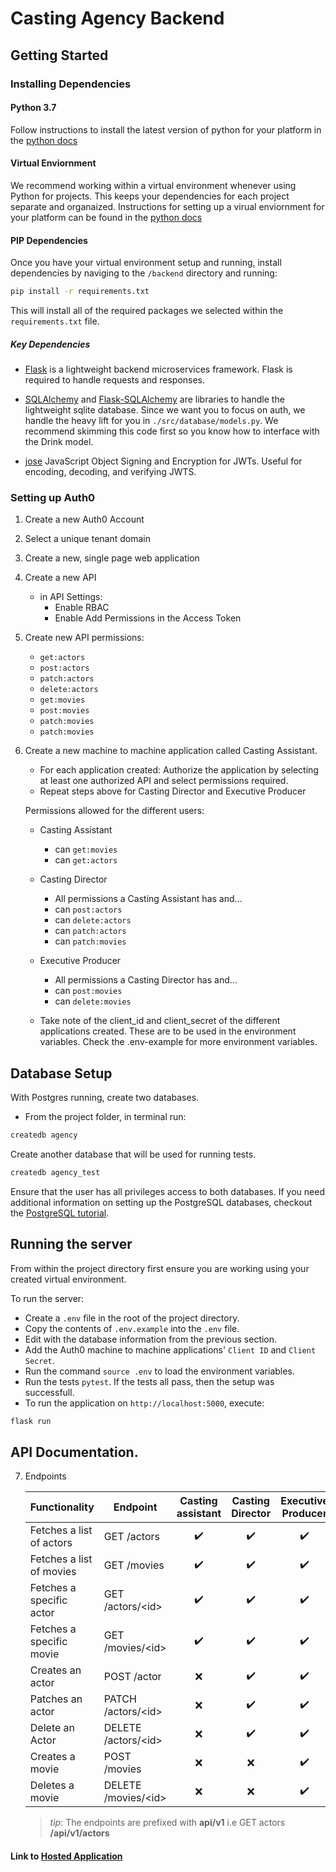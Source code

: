 # Casting Agency Backend

## Getting Started

### Installing Dependencies

#### Python 3.7

Follow instructions to install the latest version of python for your platform in the [python docs](https://docs.python.org/3/using/unix.html#getting-and-installing-the-latest-version-of-python)

#### Virtual Enviornment

We recommend working within a virtual environment whenever using Python for projects. This keeps your dependencies for each project separate and organaized. Instructions for setting up a virual enviornment for your platform can be found in the [python docs](https://packaging.python.org/guides/installing-using-pip-and-virtual-environments/)

#### PIP Dependencies

Once you have your virtual environment setup and running, install dependencies by naviging to the `/backend` directory and running:

```bash
pip install -r requirements.txt
```

This will install all of the required packages we selected within the `requirements.txt` file.

##### Key Dependencies

- [Flask](http://flask.pocoo.org/)  is a lightweight backend microservices framework. Flask is required to handle requests and responses.

- [SQLAlchemy](https://www.sqlalchemy.org/) and [Flask-SQLAlchemy](https://flask-sqlalchemy.palletsprojects.com/en/2.x/) are libraries to handle the lightweight sqlite database. Since we want you to focus on auth, we handle the heavy lift for you in `./src/database/models.py`. We recommend skimming this code first so you know how to interface with the Drink model.

- [jose](https://python-jose.readthedocs.io/en/latest/) JavaScript Object Signing and Encryption for JWTs. Useful for encoding, decoding, and verifying JWTS.

### Setting up Auth0

1. Create a new Auth0 Account
2. Select a unique tenant domain
3. Create a new, single page web application
4. Create a new API
    - in API Settings:
        - Enable RBAC
        - Enable Add Permissions in the Access Token
5. Create new API permissions:
    - `get:actors`
    - `post:actors`
    - `patch:actors`
    - `delete:actors`
    - `get:movies`
    - `post:movies`
    - `patch:movies`
    - `patch:movies`
6. Create a new machine to machine application called Casting         Assistant.
    - For each application created: Authorize the application by selecting at least one authorized API and select permissions required.
    - Repeat steps above for Casting Director and Executive Producer

    Permissions allowed for the different users:
    - Casting Assistant
        - can `get:movies`
        - can `get:actors`
    - Casting Director
        - All permissions a Casting Assistant has and…
        - can `post:actors`
        - can `delete:actors`
        - can `patch:actors`
        - can `patch:movies`
    - Executive Producer
        - All permissions a Casting Director has and…
        - can `post:movies`
        - can `delete:movies`

    - Take note of the client_id and client_secret of the different applications created. These are to be used
      in the environment variables. Check the .env-example for more environment variables.

## Database Setup
With Postgres running, create two databases.
- From the project folder, in terminal run:
```bash
createdb agency
```
Create another database that will be used for running tests.
```bash
createdb agency_test
```
Ensure that the user has all privileges access to both databases. If you need additional information on setting up the PostgreSQL databases, checkout the [PostgreSQL tutorial](http://www.postgresqltutorial.com/).

## Running the server

From within the project directory first ensure you are working using your created virtual environment.

To run the server:

- Create a `.env` file in the root of the project directory. 
- Copy the contents of `.env.example` into the `.env` file.
- Edit with the database information from the previous section.
- Add the Auth0 machine to machine applications' `Client ID` and `Client Secret`.
- Run the command `source .env` to load the environment variables.
- Run the tests `pytest`. If the tests all pass, then the setup was successfull.
- To run the application on `http://localhost:5000`, execute:

```bash
flask run
```
## API Documentation.
7. Endpoints

    | Functionality            | Endpoint                      | Casting assistant  |  Casting Director  | Executive Producer |
    | ------------------------ | ----------------------------- | :----------------: | :----------------: | :----------------: |
    | Fetches a list of actors | GET /actors                   | :heavy_check_mark: | :heavy_check_mark: | :heavy_check_mark: |
    | Fetches a list of movies | GET /movies                   | :heavy_check_mark: | :heavy_check_mark: | :heavy_check_mark: |
    | Fetches a specific actor | GET /actors/&lt;id&gt;        | :heavy_check_mark: | :heavy_check_mark: | :heavy_check_mark: |
    | Fetches a specific movie | GET /movies/&lt;id&gt;        | :heavy_check_mark: | :heavy_check_mark: | :heavy_check_mark: |
    | Creates an actor         | POST /actor                   |        :x:         | :heavy_check_mark: | :heavy_check_mark: |
    | Patches an actor         | PATCH /actors/&lt;id&gt;      |        :x:         | :heavy_check_mark: | :heavy_check_mark: |
    | Delete an Actor          | DELETE /actors/&lt;id&gt;     |        :x:         | :heavy_check_mark: | :heavy_check_mark: |
    | Creates a movie          | POST /movies                  |        :x:         |        :x:         | :heavy_check_mark: |
    | Deletes a movie          | DELETE /movies/&lt;id&gt;     |        :x:         |        :x:         | :heavy_check_mark: |

    >_tip_: The endpoints are prefixed with  **api/v1** i.e GET actors **/api/v1/actors**

#### Link to [Hosted Application](https://reifred-casting-agency.herokuapp.com/)